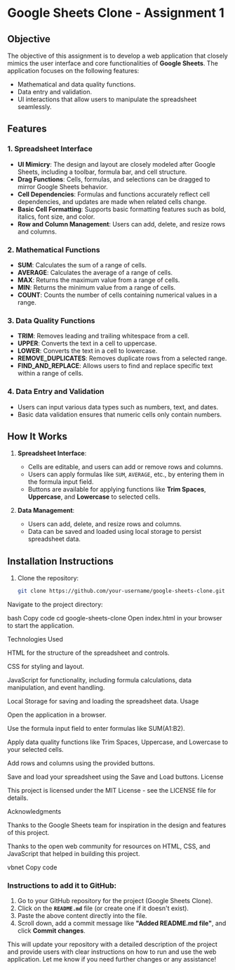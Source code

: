 # Google Sheets Clone - Assignment 1

## Objective
The objective of this assignment is to develop a web application that closely mimics the user interface and core functionalities of **Google Sheets**. The application focuses on the following features:
- Mathematical and data quality functions.
- Data entry and validation.
- UI interactions that allow users to manipulate the spreadsheet seamlessly.

## Features
### 1. Spreadsheet Interface
- **UI Mimicry**: The design and layout are closely modeled after Google Sheets, including a toolbar, formula bar, and cell structure.
- **Drag Functions**: Cells, formulas, and selections can be dragged to mirror Google Sheets behavior.
- **Cell Dependencies**: Formulas and functions accurately reflect cell dependencies, and updates are made when related cells change.
- **Basic Cell Formatting**: Supports basic formatting features such as bold, italics, font size, and color.
- **Row and Column Management**: Users can add, delete, and resize rows and columns.

### 2. Mathematical Functions
- **SUM**: Calculates the sum of a range of cells.
- **AVERAGE**: Calculates the average of a range of cells.
- **MAX**: Returns the maximum value from a range of cells.
- **MIN**: Returns the minimum value from a range of cells.
- **COUNT**: Counts the number of cells containing numerical values in a range.

### 3. Data Quality Functions
- **TRIM**: Removes leading and trailing whitespace from a cell.
- **UPPER**: Converts the text in a cell to uppercase.
- **LOWER**: Converts the text in a cell to lowercase.
- **REMOVE_DUPLICATES**: Removes duplicate rows from a selected range.
- **FIND_AND_REPLACE**: Allows users to find and replace specific text within a range of cells.

### 4. Data Entry and Validation
- Users can input various data types such as numbers, text, and dates.
- Basic data validation ensures that numeric cells only contain numbers.

## How It Works
1. **Spreadsheet Interface**: 
   - Cells are editable, and users can add or remove rows and columns.
   - Users can apply formulas like `SUM`, `AVERAGE`, etc., by entering them in the formula input field.
   - Buttons are available for applying functions like **Trim Spaces**, **Uppercase**, and **Lowercase** to selected cells.

2. **Data Management**: 
   - Users can add, delete, and resize rows and columns.
   - Data can be saved and loaded using local storage to persist spreadsheet data.

## Installation Instructions

1. Clone the repository:
   ```bash
   git clone https://github.com/your-username/google-sheets-clone.git
Navigate to the project directory:

bash
Copy code
cd google-sheets-clone
Open index.html in your browser to start the application.

Technologies Used

HTML for the structure of the spreadsheet and controls.

CSS for styling and layout.

JavaScript for functionality, including formula calculations, data manipulation, and event handling.

Local Storage for saving and loading the spreadsheet data.
Usage

Open the application in a browser.

Use the formula input field to enter formulas like SUM(A1:B2).

Apply data quality functions like Trim Spaces, Uppercase, and Lowercase to your selected cells.

Add rows and columns using the provided buttons.

Save and load your spreadsheet using the Save and Load buttons.
License

This project is licensed under the MIT License - see the LICENSE file for details.

Acknowledgments

Thanks to the Google Sheets team for inspiration in the design and features of this project.

Thanks to the open web community for resources on HTML, CSS, and JavaScript that helped in building this project.

vbnet
Copy code

### Instructions to add it to GitHub:

1. Go to your GitHub repository for the project (Google Sheets Clone).
2. Click on the **`README.md`** file (or create one if it doesn't exist).
3. Paste the above content directly into the file.
4. Scroll down, add a commit message like **"Added README.md file"**, and click **Commit changes**.

This will update your repository with a detailed description of the project and provide users with clear instructions on how to run and use the web application. Let me know if you need further changes or any assistance!





